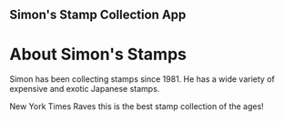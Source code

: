 Simon's Stamp Collection App
---

# About Simon's Stamps

Simon has been collecting stamps since 1981. He has a wide variety of expensive and exotic Japanese stamps.

New York Times Raves this is the best stamp collection of the ages!